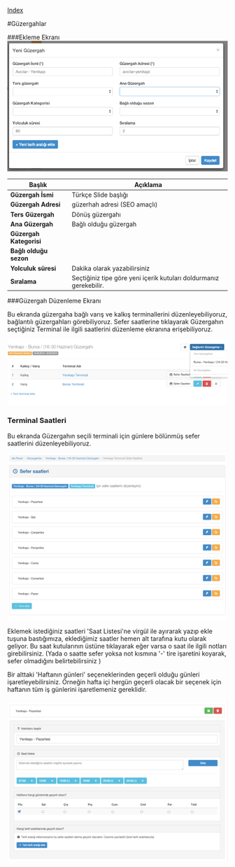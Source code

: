 
[Index](README.md)

#Güzergahlar


###Ekleme Ekranı
<img src="ss/1new_route.png">


| Başlık | Açıklama          |
| ------------- | ----------- |
| **Güzergah İsmi**      | Türkçe Slide başlığı |
| **Güzergah Adresi**     | güzerhah adresi (SEO amaçlı)   |
| **Ters Güzergah**     | Dönüş güzergahı   |
| **Ana Güzergah**     | Bağlı olduğu güzergah  |
| **Güzergah Kategorisi**     |   |
| **Bağlı olduğu sezon**     |    |
| **Yolculuk süresi**     | Dakika olarak yazabilirsiniz   |
| **Sıralama**     | Seçtiğiniz tipe göre yeni içerik kutuları doldurmanız gerekebilir.   |





###Güzergah Düzenleme Ekranı

Bu ekranda güzergaha bağlı varış ve kalkış terminallerini düzenleyebiliyoruz, bağlantılı güzergahları görebiliyoruz.
Sefer saatlerine tıklayarak Güzergahın seçtiğiniz Terminal ile ilgili saatlerini düzenleme ekranına erişebiliyoruz.

<img src="ss/2route_edit.png">


### Terminal Saatleri

Bu ekranda Güzergahın seçili terminali için günlere bölünmüş sefer saatlerini düzenleyebiliyoruz.

<img src="ss/3_routehours.png">


Eklemek istediğiniz saatleri 'Saat Listesi'ne virgül ile ayırarak yazıp ekle tuşuna bastığımıza, eklediğimiz saatler hemen alt tarafına kutu olarak geliyor.
Bu saat kutularının üstüne tıklayarak eğer varsa o saat ile ilgili notları girebilirsiniz.
(Yada o saatte sefer yoksa not kısmına '-' tire işaretini koyarak, sefer olmadığını belirtebilirsiniz )

Bir alttaki 'Haftanın günleri' seçeneklerinden geçerli olduğu günleri işaretleyebilirsiniz.
Örneğin hafta içi hergün geçerli olacak bir seçenek için haftanın tüm iş günlerini işaretlemeniz gereklidir.


<img src="ss/4_routehours_edit.png">
